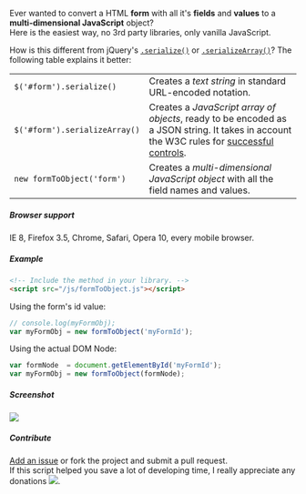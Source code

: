Ever wanted to convert a HTML <b>form</b> with all it's <b>fields</b> and <b>values</b> to a <b>multi-dimensional JavaScript</b> object?<br>
Here is the easiest way, no 3rd party libraries, only vanilla JavaScript.

How is this different from jQuery's [`.serialize()`](http://api.jquery.com/serialize/) or [`.serializeArray()`](http://api.jquery.com/serializeArray/)? 
The following table explains it better:

<table>
<tr>
<td><code>$('#form').serialize()</code></td><td>Creates a <i>text string</i> in standard URL-encoded notation.</td>
</tr>
<tr>
<td><code>$('#form').serializeArray()</code></td><td>Creates a <i>JavaScript array of objects</i>, ready to be encoded as a JSON string. It takes in account the W3C rules for <a href="http://www.w3.org/TR/html401/interact/forms.html#h-17.13.2">successful controls</a>.</td>
</tr>
<tr>
<td><code>new formToObject('form')</code></td>
<td>Creates a <i>multi-dimensional JavaScript object</i> with all the field names and values.</td>
</tr>
</table>

##### Browser support

IE 8, Firefox 3.5, Chrome, Safari, Opera 10, every mobile browser.

##### Example

```html
<!-- Include the method in your library. -->
<script src="/js/formToObject.js"></script>
```

Using the form's id value:

```javascript
// console.log(myFormObj);
var myFormObj = new formToObject('myFormId');
```

Using the actual DOM Node:

```javascript
var formNode  = document.getElementById('myFormId');
var myFormObj = new formToObject(formNode);
```

##### Screenshot

<img src="http://ghita.org/sites/default/files/articles_imgs/formToObject.png">

##### Contribute

<a href="https://github.com/serbanghita/formToObject/issues/new">Add an issue</a> or fork the project and submit a pull request. <br>
If this script helped you save a lot of developing time, I really appreciate any donations
<a href="https://www.paypal.com/cgi-bin/webscr?cmd=_donations&business=serbanghita%40gmail%2ecom&lc=US&item_name=Serban%20Ghita%20%28GitHub%29&currency_code=USD&bn=PP%2dDonationsBF%3abtn_donate_SM%2egif%3aNonHosted"><img src="https://www.paypalobjects.com/en_US/i/btn/btn_donate_SM.gif" border="0"></a>.


